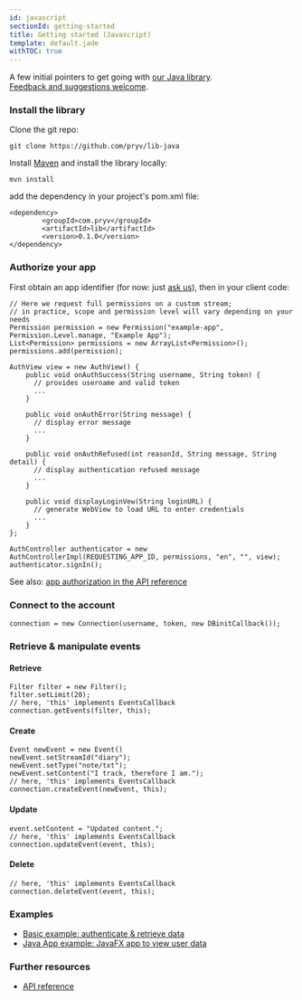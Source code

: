 ```yaml
---
id: javascript
sectionId: getting-started
title: Getting started (Javascript)
template: default.jade
withTOC: true
---
```


A few initial pointers to get going with [our Java library](https://github.com/pryv/lib-java).<br>
[Feedback and suggestions welcome](http://github.com/pryv/dev-site/issues).


### Install the library

Clone the git repo:

```
git clone https://github.com/pryv/lib-java
```
Install [Maven](http://books.sonatype.com/mvnref-book/reference/installation-sect-maven-install.html) and install the library locally:

```
mvn install
```
add the dependency in your project's pom.xml file:

```
<dependency>
        <groupId>com.pryv</groupId>
        <artifactId>lib</artifactId>
        <version>0.1.0</version>
</dependency>
```


### Authorize your app

First obtain an app identifier (for now: just [ask us](mailto:developers@pryv.com)), then in your client code:

```
// Here we request full permissions on a custom stream;
// in practice, scope and permission level will vary depending on your needs
Permission permission = new Permission("example-app", Permission.Level.manage, "Example App");
List<Permission> permissions = new ArrayList<Permission>();
permissions.add(permission);

AuthView view = new AuthView() {
	public void onAuthSuccess(String username, String token) {
      // provides username and valid token
      ...
    }
      
    public void onAuthError(String message) {
      // display error message
      ...
    }
    
    public void onAuthRefused(int reasonId, String message, String detail) {
  	  // display authentication refused message
  	  ...
    }
      
    public void displayLoginVew(String loginURL) {
      // generate WebView to load URL to enter credentials
      ...
    }
};
    
AuthController authenticator = new AuthControllerImpl(REQUESTING_APP_ID, permissions, "en", "", view);
authenticator.signIn();
```

See also: [app authorization in the API reference](/reference/#authorizing-your-app)


### Connect to the account

```
connection = new Connection(username, token, new DBinitCallback());
```


### Retrieve & manipulate events

#### Retrieve

```
Filter filter = new Filter();
filter.setLimit(20);
// here, 'this' implements EventsCallback
connection.getEvents(filter, this);
```

#### Create

```
Event newEvent = new Event()
newEvent.setStreamId("diary");
newEvent.setType("note/txt");
newEvent.setContent("I track, therefore I am.");
// here, 'this' implements EventsCallback
connection.createEvent(newEvent, this);
```

#### Update

```
event.setContent = "Updated content.";
// here, 'this' implements EventsCallback
connection.updateEvent(event, this);
```

#### Delete

```
// here, 'this' implements EventsCallback
connection.deleteEvent(event, this);
```


### Examples


- [Basic example: authenticate & retrieve data](https://github.com/pryv/lib-java/blob/master/src/test/java/com/pryv/examples/BasicExample.java)
- [Java App example: JavaFX app to view user data](https://github.com/pryv/lib-java/blob/master/examples/JavaApp/JavaApp/src/main/java/com/pryv/ExampleApp.java#L47)


### Further resources

- [API reference](/reference)